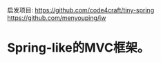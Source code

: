 启发项目:
  https://github.com/code4craft/tiny-spring
  https://github.com/menyouping/jw

<h1>Spring-like的MVC框架。</h1>


<underline>




